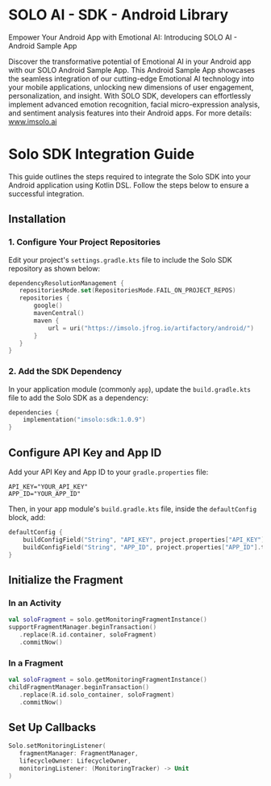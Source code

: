 # SOLO AI - SDK - Android Library
Empower Your Android App with Emotional AI: Introducing SOLO AI - Android Sample App

Discover the transformative potential of Emotional AI in your Android app with our SOLO Android Sample App.
This Android Sample App showcases the seamless integration of our cutting-edge Emotional AI technology into your mobile applications, unlocking new dimensions of user engagement, personalization, and insight.
With SOLO SDK, developers can effortlessly implement advanced emotion recognition, facial micro-expression analysis, and sentiment analysis features into their Android apps.
For more details: www.imsolo.ai 

# Solo SDK Integration Guide

This guide outlines the steps required to integrate the Solo SDK into your Android application using Kotlin DSL. Follow the steps below to ensure a successful integration.

## Installation

### 1. Configure Your Project Repositories

Edit your project's `settings.gradle.kts` file to include the Solo SDK repository as shown below:

```kotlin
dependencyResolutionManagement {
   repositoriesMode.set(RepositoriesMode.FAIL_ON_PROJECT_REPOS)
   repositories {
       google()
       mavenCentral()
       maven {
           url = uri("https://imsolo.jfrog.io/artifactory/android/")
       }
   }
}
```

### 2. Add the SDK Dependency

In your application module (commonly `app`), update the `build.gradle.kts` file to add the Solo SDK as a dependency:

```kotlin
dependencies {
    implementation("imsolo:sdk:1.0.9")
}
```

## Configure API Key and App ID

Add your API Key and App ID to your `gradle.properties` file:

```
API_KEY="YOUR_API_KEY"
APP_ID="YOUR_APP_ID"
```

Then, in your app module's `build.gradle.kts` file, inside the `defaultConfig` block, add:

```kotlin
defaultConfig {
    buildConfigField("String", "API_KEY", project.properties["API_KEY"].toString())
    buildConfigField("String", "APP_ID", project.properties["APP_ID"].toString())
}
```

## Initialize the Fragment

### In an Activity

```kotlin
val soloFragment = solo.getMonitoringFragmentInstance()
supportFragmentManager.beginTransaction()
   .replace(R.id.container, soloFragment)
   .commitNow()
```

### In a Fragment

```kotlin
val soloFragment = solo.getMonitoringFragmentInstance()
childFragmentManager.beginTransaction()
   .replace(R.id.solo_container, soloFragment)
   .commitNow()
```

## Set Up Callbacks

```kotlin
Solo.setMonitoringListener(
   fragmentManager: FragmentManager,
   lifecycleOwner: LifecycleOwner,
   monitoringListener: (MonitoringTracker) -> Unit
)
```
